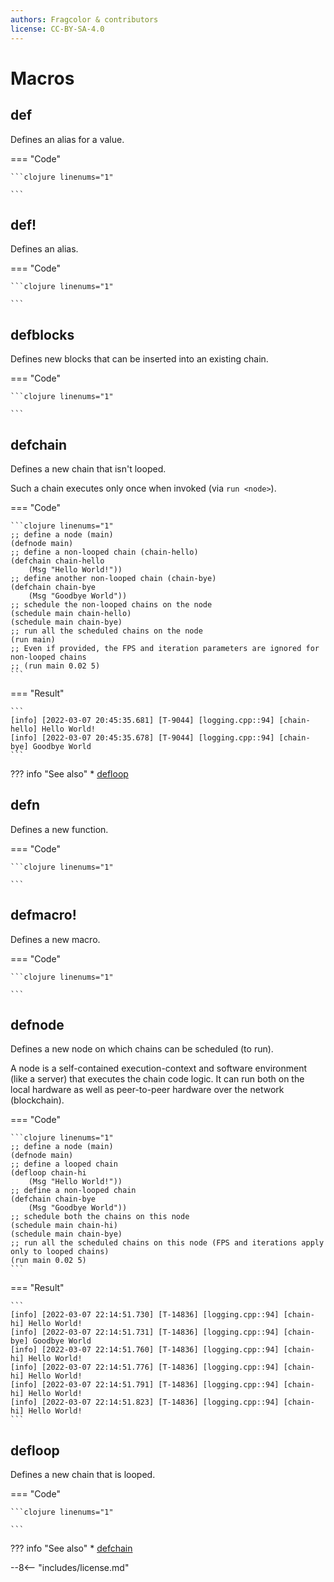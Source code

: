 ```yaml
---
authors: Fragcolor & contributors
license: CC-BY-SA-4.0
---
```


# Macros

## def

Defines an alias for a value.

=== "Code"

    ```clojure linenums="1"

    ```

## def!

Defines an alias.

=== "Code"

    ```clojure linenums="1"

    ```

## defblocks

Defines new blocks that can be inserted into an existing chain.

=== "Code"

    ```clojure linenums="1"

    ```

## defchain

Defines a new chain that isn't looped.

Such a chain executes only once when invoked (via `run <node>`).

=== "Code"

    ```clojure linenums="1"
    ;; define a node (main)
    (defnode main)
    ;; define a non-looped chain (chain-hello)
    (defchain chain-hello
        (Msg "Hello World!"))
    ;; define another non-looped chain (chain-bye)
    (defchain chain-bye
        (Msg "Goodbye World"))
    ;; schedule the non-looped chains on the node
    (schedule main chain-hello)
    (schedule main chain-bye)
    ;; run all the scheduled chains on the node
    (run main)
    ;; Even if provided, the FPS and iteration parameters are ignored for non-looped chains
    ;; (run main 0.02 5)
    ```

=== "Result"

    ```
    [info] [2022-03-07 20:45:35.681] [T-9044] [logging.cpp::94] [chain-hello] Hello World!
    [info] [2022-03-07 20:45:35.678] [T-9044] [logging.cpp::94] [chain-bye] Goodbye World
    ```

??? info "See also"
    * [defloop](#defloop)

## defn

Defines a new function.

=== "Code"

    ```clojure linenums="1"

    ```

## defmacro!

Defines a new macro.

=== "Code"

    ```clojure linenums="1"

    ```

## defnode

Defines a new node on which chains can be scheduled (to run).

A node is a self-contained execution-context and software environment (like a server) that executes the chain code logic. It can run both on the local hardware as well as  peer-to-peer hardware over the network (blockchain). 

=== "Code"

    ```clojure linenums="1"
    ;; define a node (main)
    (defnode main)
    ;; define a looped chain
    (defloop chain-hi
        (Msg "Hello World!"))
    ;; define a non-looped chain
    (defchain chain-bye
        (Msg "Goodbye World"))
    ;; schedule both the chains on this node
    (schedule main chain-hi)
    (schedule main chain-bye)
    ;; run all the scheduled chains on this node (FPS and iterations apply only to looped chains)
    (run main 0.02 5)
    ```
=== "Result"

    ```
    [info] [2022-03-07 22:14:51.730] [T-14836] [logging.cpp::94] [chain-hi] Hello World!
    [info] [2022-03-07 22:14:51.731] [T-14836] [logging.cpp::94] [chain-bye] Goodbye World
    [info] [2022-03-07 22:14:51.760] [T-14836] [logging.cpp::94] [chain-hi] Hello World!
    [info] [2022-03-07 22:14:51.776] [T-14836] [logging.cpp::94] [chain-hi] Hello World!
    [info] [2022-03-07 22:14:51.791] [T-14836] [logging.cpp::94] [chain-hi] Hello World!
    [info] [2022-03-07 22:14:51.823] [T-14836] [logging.cpp::94] [chain-hi] Hello World!
    ```

## defloop

Defines a new chain that is looped.

=== "Code"

    ```clojure linenums="1"

    ```

??? info "See also"
    * [defchain](#defchain)


--8<-- "includes/license.md"

